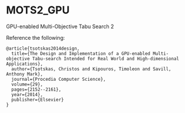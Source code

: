 # MOTS2_GPU
GPU-enabled Multi-Objective Tabu Search 2

Reference the following:

```
@article{tsotskas2014design,
  title={The Design and Implementation of a GPU-enabled Multi-objective Tabu-search Intended for Real World and High-dimensional Applications},
  author={Tsotskas, Christos and Kipouros, Timoleon and Savill, Anthony Mark},
  journal={Procedia Computer Science},
  volume={29},
  pages={2152--2161},
  year={2014},
  publisher={Elsevier}
}
```
